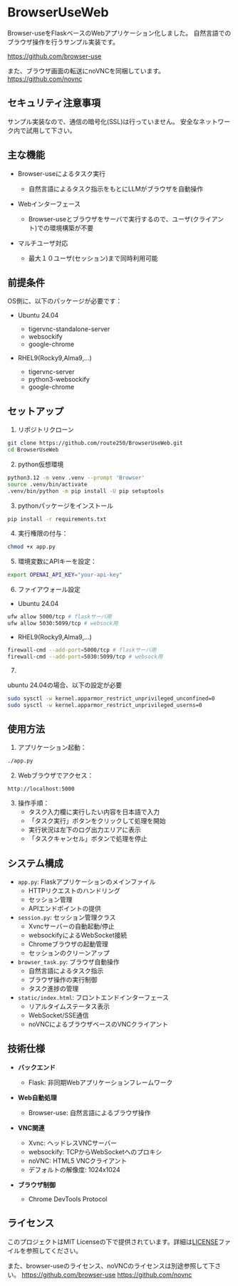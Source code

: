 # BrowserUseWeb

Browser-useをFlaskベースのWebアプリケーション化しました。
自然言語でのブラウザ操作を行うサンプル実装です。

https://github.com/browser-use

また、ブラウザ画面の転送にnoVNCを同梱しています。
https://github.com/novnc

## セキュリティ注意事項

サンプル実装なので、通信の暗号化(SSL)は行っていません。
安全なネットワーク内で試用して下さい。

## 主な機能

- Browser-useによるタスク実行
  - 自然言語によるタスク指示をもとにLLMがブラウザを自動操作

- Webインターフェース
  - Browser-useとブラウザをサーバで実行するので、ユーザ(クライアント)での環境構築が不要

- マルチユーザ対応
  - 最大１０ユーザ(セッション)まで同時利用可能

## 前提条件

OS側に、以下のパッケージが必要です：

- Ubuntu 24.04
  - tigervnc-standalone-server
  - websockify
  - google-chrome

- RHEL9(Rocky9,Alma9,...)
  - tigervnc-server
  - python3-websockify
  - google-chrome

## セットアップ

1. リポジトリクローン
```bash
git clone https://github.com/route250/BrowserUseWeb.git
cd BrowserUseWeb
```

2. python仮想環境
```bash
python3.12 -m venv .venv --prompt 'Browser'
source .venv/bin/activate
.venv/bin/python -m pip install -U pip setuptools
```

3. pythonパッケージをインストール
```bash
pip install -r requirements.txt
```

4. 実行権限の付与：
```bash
chmod +x app.py
```

5. 環境変数にAPIキーを設定：
```bash
export OPENAI_API_KEY="your-api-key"
```

6. ファイアウォール設定
- Ubuntu 24.04
```bash
ufw allow 5000/tcp # flaskサーバ用
ufw allow 5030:5099/tcp # websock用
```

- RHEL9(Rocky9,Alma9,...)
```bash
firewall-cmd --add-port=5000/tcp # flaskサーバ用
firewall-cmd --add-port=5030:5099/tcp # websock用
```

7.

ubuntu 24.04の場合、以下の設定が必要

```bash
sudo sysctl -w kernel.apparmor_restrict_unprivileged_unconfined=0
sudo sysctl -w kernel.apparmor_restrict_unprivileged_userns=0
```

## 使用方法

1. アプリケーション起動：
```bash
./app.py
```

2. Webブラウザでアクセス：
```
http://localhost:5000
```

3. 操作手順：
   - タスク入力欄に実行したい内容を日本語で入力
   - 「タスク実行」ボタンをクリックして処理を開始
   - 実行状況は左下のログ出力エリアに表示
   - 「タスクキャンセル」ボタンで処理を停止

## システム構成

- `app.py`: Flaskアプリケーションのメインファイル
  - HTTPリクエストのハンドリング
  - セッション管理
  - APIエンドポイントの提供
- `session.py`: セッション管理クラス
  - Xvncサーバーの自動起動/停止
  - websockifyによるWebSocket接続
  - Chromeブラウザの起動管理
  - セッションのクリーンアップ
- `browser_task.py`: ブラウザ自動操作
  - 自然言語によるタスク指示
  - ブラウザ操作の実行制御
  - タスク進捗の管理
- `static/index.html`: フロントエンドインターフェース
  - リアルタイムステータス表示
  - WebSocket/SSE通信
  - noVNCによるブラウザベースのVNCクライアント

## 技術仕様

- **バックエンド**
  - Flask: 非同期Webアプリケーションフレームワーク

- **Web自動処理**
  - Browser-use: 自然言語によるブラウザ操作

- **VNC関連**
  - Xvnc: ヘッドレスVNCサーバー
  - websockify: TCPからWebSocketへのプロキシ
  - noVNC: HTML5 VNCクライアント
  - デフォルトの解像度: 1024x1024

- **ブラウザ制御**
  - Chrome DevTools Protocol

## ライセンス

このプロジェクトはMIT Licenseの下で提供されています。詳細は[LICENSE](LICENSE)ファイルを参照してください。

また、browser-useのライセンス、noVNCのライセンスは別途参照して下さい。
https://github.com/browser-use
https://github.com/novnc

